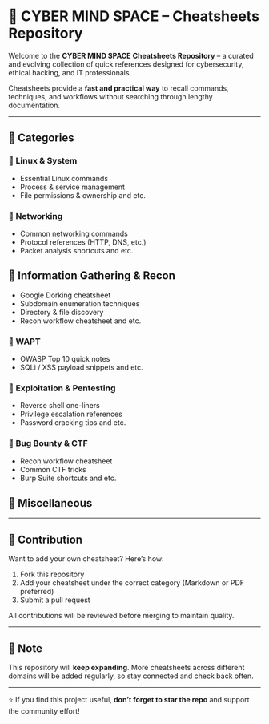 # 📘 CYBER MIND SPACE – Cheatsheets Repository

Welcome to the **CYBER MIND SPACE Cheatsheets Repository** – a curated and evolving collection of quick references designed for cybersecurity, ethical hacking, and IT professionals.  

Cheatsheets provide a **fast and practical way** to recall commands, techniques, and workflows without searching through lengthy documentation.

---

## 📂 Categories

### 🔹 Linux & System
- Essential Linux commands  
- Process & service management  
- File permissions & ownership  and etc.

### 🔹 Networking
- Common networking commands  
- Protocol references (HTTP, DNS, etc.)  
- Packet analysis shortcuts  and etc.

## 🔹 Information Gathering & Recon
- Google Dorking cheatsheet  
- Subdomain enumeration techniques  
- Directory & file discovery  
- Recon workflow cheatsheet  and etc.

### 🔹 WAPT
- OWASP Top 10 quick notes  
- SQLi / XSS payload snippets  and etc.

### 🔹 Exploitation & Pentesting
- Reverse shell one-liners  
- Privilege escalation references  
- Password cracking tips  and etc.

### 🔹 Bug Bounty & CTF
- Recon workflow cheatsheet  
- Common CTF tricks  
- Burp Suite shortcuts  and etc.


## 🔹 Miscellaneous

---



## 🌱 Contribution

Want to add your own cheatsheet? Here’s how:  

1. Fork this repository  
2. Add your cheatsheet under the correct category (Markdown or PDF preferred)  
3. Submit a pull request  

All contributions will be reviewed before merging to maintain quality.  

---

## 📌 Note

This repository will **keep expanding**. More cheatsheets across different domains will be added regularly, so stay connected and check back often.  

---

⭐ If you find this project useful, **don’t forget to star the repo** and support the community effort!  
